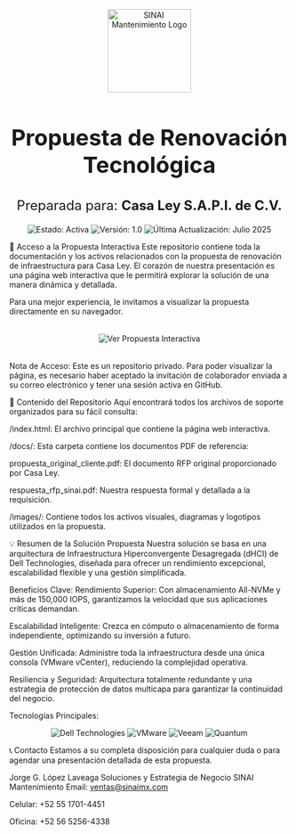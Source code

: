 <div align="center">
<img src="https://storage.googleapis.com/project-1-122521.appspot.com/uploaded%3ALOGO%20SINAI%20full.jpg-4f6609b9-953c-423e-a5ea-60250fe11734" alt="SINAI Mantenimiento Logo" width="150"/>
<h1 style="font-size: 2.5rem; border-bottom: none;">Propuesta de Renovación Tecnológica</h1>
<h2 style="font-size: 1.5rem; font-weight: normal;">Preparada para: <strong>Casa Ley S.A.P.I. de C.V.</strong></h2>
<p>
<img src="https://www.google.com/search?q=https://img.shields.io/badge/Estado-Activa-brightgreen" alt="Estado: Activa">
<img src="https://www.google.com/search?q=https://img.shields.io/badge/Versi%C3%B3n-1.0-blue" alt="Versión: 1.0">
<img src="https://www.google.com/search?q=https://img.shields.io/badge/%C3%9Altima_Actualizaci%C3%B3n-Julio_2025-lightgrey" alt="Última Actualización: Julio 2025">
</p>
</div>

🚀 Acceso a la Propuesta Interactiva
Este repositorio contiene toda la documentación y los activos relacionados con la propuesta de renovación de infraestructura para Casa Ley. El corazón de nuestra presentación es una página web interactiva que le permitirá explorar la solución de una manera dinámica y detallada.

Para una mejor experiencia, le invitamos a visualizar la propuesta directamente en su navegador.

<div align="center" style="margin: 2rem 0;">
<a href="https://www.google.com/search?q=https://jorgeahmed.github.io/propuesta-casa-ley/" target="_blank" style="text-decoration: none;">
<img src="https://www.google.com/search?q=https://img.shields.io/badge/Ver_Propuesta_Interactiva-28A745%3Fstyle%3Dfor-the-badge%26logo%3Dgithubpages%26logoColor%3Dwhite" alt="Ver Propuesta Interactiva" />
</a>
</div>

Nota de Acceso: Este es un repositorio privado. Para poder visualizar la página, es necesario haber aceptado la invitación de colaborador enviada a su correo electrónico y tener una sesión activa en GitHub.

📂 Contenido del Repositorio
Aquí encontrará todos los archivos de soporte organizados para su fácil consulta:

/index.html: El archivo principal que contiene la página web interactiva.

/docs/: Esta carpeta contiene los documentos PDF de referencia:

propuesta_original_cliente.pdf: El documento RFP original proporcionado por Casa Ley.

respuesta_rfp_sinai.pdf: Nuestra respuesta formal y detallada a la requisición.

/images/: Contiene todos los activos visuales, diagramas y logotipos utilizados en la propuesta.

💡 Resumen de la Solución Propuesta
Nuestra solución se basa en una arquitectura de Infraestructura Hiperconvergente Desagregada (dHCI) de Dell Technologies, diseñada para ofrecer un rendimiento excepcional, escalabilidad flexible y una gestión simplificada.

Beneficios Clave:
Rendimiento Superior: Con almacenamiento All-NVMe y más de 150,000 IOPS, garantizamos la velocidad que sus aplicaciones críticas demandan.

Escalabilidad Inteligente: Crezca en cómputo o almacenamiento de forma independiente, optimizando su inversión a futuro.

Gestión Unificada: Administre toda la infraestructura desde una única consola (VMware vCenter), reduciendo la complejidad operativa.

Resiliencia y Seguridad: Arquitectura totalmente redundante y una estrategia de protección de datos multicapa para garantizar la continuidad del negocio.

Tecnologías Principales:
<div align="center">
<img src="https://www.google.com/search?q=https://img.shields.io/badge/-Dell_Technologies-007DB8%3Fstyle%3Dfor-the-badge%26logo%3Ddell%26logoColor%3Dwhite" alt="Dell Technologies"/>
<img src="https://www.google.com/search?q=https://img.shields.io/badge/-VMware-6F777D%3Fstyle%3Dfor-the-badge%26logo%3Dvmware%26logoColor%3Dwhite" alt="VMware"/>
<img src="https://www.google.com/search?q=https://img.shields.io/badge/-Veeam-00B336%3Fstyle%3Dfor-the-badge%26logo%3Dveeam%26logoColor%3Dwhite" alt="Veeam"/>
<img src="https://www.google.com/search?q=https://img.shields.io/badge/-Quantum-003DA5%3Fstyle%3Dfor-the-badge" alt="Quantum"/>
</div>

📞 Contacto
Estamos a su completa disposición para cualquier duda o para agendar una presentación detallada de esta propuesta.

Jorge G. López Laveaga Soluciones y Estrategia de Negocio SINAI Mantenimiento Email: ventas@sinaimx.com

Celular: +52 55 1701-4451

Oficina: +52 56 5256-4338